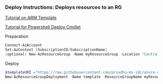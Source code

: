 ### Deploy Instructions: Deploys resources to an RG

[Tutorial on ARM Template](https://docs.microsoft.com/en-us/azure/azure-resource-manager/templates/template-tutorial-create-first-template?tabs=azure-powershell)

[Tutorial for Powershell Deploy Cmdlet](https://docs.microsoft.com/en-us/powershell/module/az.resources/new-azresourcegroupdeployment?view=azps-4.5.0)

Preparation
```powershell
Connect-AzAccount
Set-AzContext [SubscriptionID/SubscriptionName]
(optional) New-AzResourceGroup -Name myResourceGroup -Location "Central US"
```

Deploy
```powershell
$templateURI ="https://raw.githubusercontent.com/prsadhu-ms-idc/azure-quickstart-templates/AzMigrateDeploymentTemplate/migrate-project-deployment/azuredeploy.json"
New-AzResourceGroupDeployment -Name template -ResourceGroupName myResourceGroup -TemplateUri  $templateURI
```
